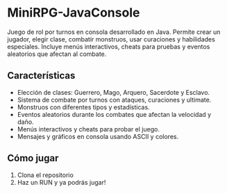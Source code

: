 # MiniRPG-JavaConsole
Juego de rol por turnos en consola desarrollado en Java. Permite crear un jugador, elegir clase, combatir monstruos, usar curaciones y habilidades especiales. Incluye menús interactivos, cheats para pruebas y eventos aleatorios que afectan al combate.

## Características
- Elección de clases: Guerrero, Mago, Arquero, Sacerdote y Esclavo.
- Sistema de combate por turnos con ataques, curaciones y ultimate.
- Monstruos con diferentes tipos y estadísticas.
- Eventos aleatorios durante los combates que afectan la velocidad y daño.
- Menús interactivos y cheats para probar el juego.
- Mensajes y gráficos en consola usando ASCII y colores.

## Cómo jugar
1. Clona el repositorio
2. Haz un RUN y ya podrás jugar!
